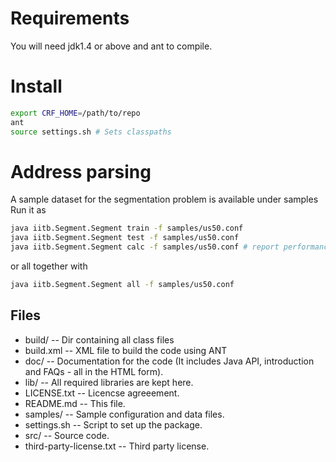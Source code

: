 # Requirements

You will need jdk1.4 or above and ant to compile.

# Install

```bash
export CRF_HOME=/path/to/repo
ant
source settings.sh # Sets classpaths
```

# Address parsing 

A sample dataset for the segmentation problem is available under samples
Run it as 
 
```bash 
java iitb.Segment.Segment train -f samples/us50.conf
java iitb.Segment.Segment test -f samples/us50.conf
java iitb.Segment.Segment calc -f samples/us50.conf # report performance statistics
```

or all together with

```bash
java iitb.Segment.Segment all -f samples/us50.conf
```

Files
-----

* build/	-- Dir containing all class files  
* build.xml -- XML file to build the code using ANT
* doc/ -- Documentation for the code (It includes Java API, introduction and FAQs - all in the HTML form).
* lib/ -- All required libraries are kept here.
* LICENSE.txt -- Licencse agreeement.
* README.md -- This file.
* samples/ -- Sample configuration and data files.
* settings.sh -- Script to set up the package.
* src/ -- Source code.
* third-party-license.txt -- Third party license.
